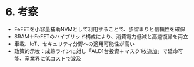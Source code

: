 # 6. 考察
- FeFETを小容量補助NVMとして利用することで、歩留まりと信頼性を確保  
- SRAM＋FeFETのハイブリッド構成により、消費電力低減と高速復帰を両立  
- 車載、IoT、セキュリティ分野への適用可能性が高い  
- 政策的示唆：成熟ラインに対し「ALD1台投資＋マスク1枚追加」で延命可能、産業界に低コストで波及
